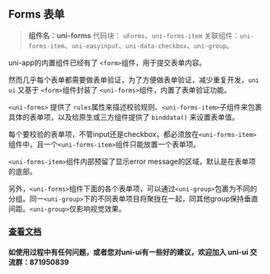 

## Forms 表单

> **组件名：uni-forms**
> 代码块： `uForms`、`uni-forms-item`
> 关联组件：`uni-forms-item`、`uni-easyinput`、`uni-data-checkbox`、`uni-group`。


uni-app的内置组件已经有了 `<form>`组件，用于提交表单内容。

然而几乎每个表单都需要做表单验证，为了方便做表单验证，减少重复开发，`uni ui` 又基于 `<form>`组件封装了 `<uni-forms>`组件，内置了表单验证功能。

`<uni-forms>` 提供了 `rules`属性来描述校验规则、`<uni-forms-item>`子组件来包裹具体的表单项，以及给原生或三方组件提供了 `binddata()` 来设置表单值。

每个要校验的表单项，不管input还是checkbox，都必须放在`<uni-forms-item>`组件中，且一个`<uni-forms-item>`组件只能放置一个表单项。

`<uni-forms-item>`组件内部预留了显示error message的区域，默认是在表单项的底部。

另外，`<uni-forms>`组件下面的各个表单项，可以通过`<uni-group>`包裹为不同的分组。同一`<uni-group>`下的不同表单项目将聚拢在一起，同其他group保持垂直间距。`<uni-group>`仅影响视觉效果。

### [查看文档](https://uniapp.dcloud.io/component/uniui/uni-forms)
#### 如使用过程中有任何问题，或者您对uni-ui有一些好的建议，欢迎加入 uni-ui 交流群：871950839 